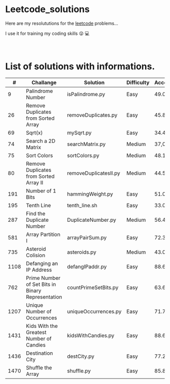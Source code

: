 # Leetcode_solutions

Here are my resolututions for the [leetcode](https://leetcode.com) problems... 

I use it for training my coding skills :stuck_out_tongue_winking_eye: :computer:  
<br />
<br />

# List of solutions with informations.

| # | Challange | Solution  | Difficulty  | Acceptance | Runtime  | Memory  |
|  --- | --- | --- | --- | --- | --- | --- |
| 9 | Palindrome Number | isPalindrome.py | Easy  | 49.0% | 52 ms | 14.2  MB  |
| 26 | Remove Duplicates from Sorted Array | removeDuplicates.py | Easy  | 45.8% | 796 ms  | 16.3 MB |
| 69 | Sqrt(x) | mySqrt.py  | Easy  | 34.4%  | 32 ms | 14.1 MB	|
| 74 | Search a 2D Matrix  | searchMatrix.py | Medium  |37,0%  | 36 ms  | 14.4 MB |
| 75 | Sort Colors | sortColors.py | Medium  |	48.1%  | 28 ms | 14.1 MB |
| 80 | Remove Duplicates from Sorted Array II | removeDuplicatesII.py  | Medium  | 44.5% | 52 ms | 14.1 MB |
| 191 | Number of 1 Bits  | hammingWeight.py  | Easy  | 51.0% | 24 ms | 14.3 MB |
| 195 | Tenth Line    | tenth_line.sh | Easy  | 33.0% | 4 ms  | 3.6 MB  |
| 287 | Find the Duplicate Number | DuplicateNumber.py  | Medium  | 56.4% | 3204 ms | 16.4 MB |
| 581 | Array Partition I | arrayPairSum.py | Easy  | 72.3% | 368 ms  | 16.9 MB |
| 735 | Asteroid Colision | asteroids.py | Medium | 43.0% | 704 ms | 15.1 MB  |
| 1108 | Defanging an IP Address | defangIPaddr.py | Easy |  88.6% |  28 ms  | 14.1 MB |
| 762 | Prime Number of Set Bits in Binary Representation | countPrimeSetBits.py  | Easy  | 63.6% | 1408 ms | 14.7 MB |
| 1207 | Unique Number of Occurrences | uniqueOccurrences.py  | Easy  | 71.7% | 52 ms | 14.3 MB |
| 1431 | Kids With the Greatest Number of Candies  | kidsWithCandies.py  | Easy  | 88.6% | 32 ms | 14.1 MB |
| 1436 | Destination City  | destCity.py | Easy  |	77.2% | 56 ms | 14.1 MB |
| 1470 | Shuffle the Array | shuffle.py |  Easy  | 85.8% | 100 ms  | 14.4 MB |
